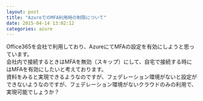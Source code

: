 ```yaml
---
layout: post
title: "AzureでのMFA利用時の制限について"
date: 2015-04-14 13:02:12
categories: azure
---
```

<p>Office365を会社で利用しており、AzureにてMFAの設定を有効にしようと思っています。<br>
会社内で接続するときはMFAを無効（スキップ）にして、自宅で接続する時にはMFAを有効にしたいと考えております。<br>
資料をみると実現できるようなのですが、フェデレーション環境がないと設定ができないようなのですが、フェデレーション環境がないクラウドのみの利用で、実現可能でしょうか？</p>
